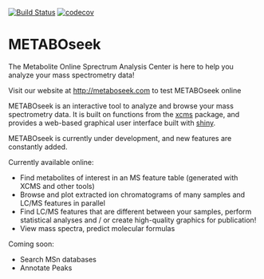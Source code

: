 [![Build Status](https://travis-ci.org/mjhelf/Mosaic.svg?branch=master)](https://travis-ci.org/mjhelf/Mosaic)
[![codecov](https://codecov.io/gh/mjhelf/Mosaic/branch/master/graph/badge.svg)](https://codecov.io/gh/mjhelf/Mosaic)

# METABOseek

The Metabolite Online Sprectrum Analysis Center is here to help you analyze your mass spectrometry data!


Visit our website at http://metaboseek.com to test METABOseek online

METABOseek is an interactive tool to analyze and browse your mass spectrometry data.
It is built on functions from the <a href = "https://github.com/sneumann/xcms">xcms</a> package, and provides a web-based graphical user interface built with <a href = "http://shiny.rstudio.com/">shiny</a>.

METABOseek is currently under development, and new features are constantly added.

Currently available online:
- Find metabolites of interest in an MS feature table (generated  with XCMS and other tools)
- Browse and plot extracted ion chromatograms of many samples and LC/MS features in parallel
- Find LC/MS features that are different between your samples, perform statistical analyses and / or create high-quality graphics for publication!
- View  mass spectra, predict molecular formulas


Coming soon:
- Search MSn databases
- Annotate Peaks
